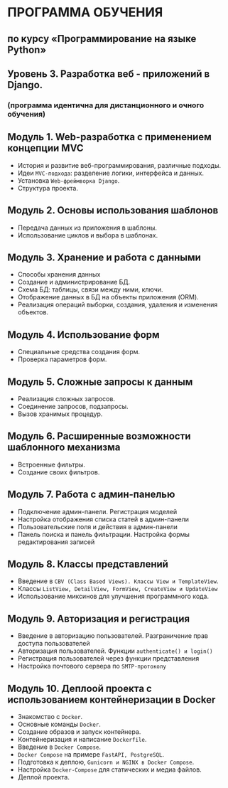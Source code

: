 # ПРОГРАММА ОБУЧЕНИЯ
## по курсу «Программирование на языке Python»
## Уровень 3. Разработка веб - приложений в Django.
### (программа идентична для дистанционного и очного обучения)


## Модуль 1. Web-разработка с применением концепции MVC  
* История и развитие веб-программирования, различные подходы.
* Идеи `MVC-подхода`: разделение логики, интерфейса и данных.
* Установка `Web-фреймворка Django`.
* Структура проекта.

## Модуль 2. Основы использования шаблонов  
* Передача данных из приложения в шаблоны.
* Использование циклов и выбора в шаблонах.

## Модуль 3. Хранение и работа с данными  
* Способы хранения данных
* Создание и администрирование БД.
* Схема БД: таблицы, связи между ними, ключи.
* Отображение данных в БД на объекты приложения (ORM).
* Реализация операций выборки, создания, удаления и изменения объектов.

## Модуль 4. Использование форм  
* Специальные средства создания форм.
* Проверка параметров форм.

## Модуль 5. Сложные запросы к данным  
* Реализация сложных запросов.
* Соединение запросов, подзапросы.
* Вызов хранимых процедур.

## Модуль 6. Расширенные возможности шаблонного механизма  
* Встроенные фильтры.
* Создание своих фильтров.

## Модуль 7. Работа с админ-панелью  
* Подключение админ-панели. Регистрация моделей
* Настройка отображения списка статей в админ-панели
* Пользовательские поля и действия в админ-панели
* Панель поиска и панель фильтрации. Настройка формы редактирования записей

## Модуль 8. Классы представлений  
* Введение в `CBV (Class Based Views). Классы View и TemplateView`.
* Классы `ListView, DetailView, FormView, CreateView и UpdateView`
* Использование миксинов для улучшения программного кода.

## Модуль 9. Авторизация и регистрация
* Введение в авторизацию пользователей. Разграничение прав доступа пользователей  
* Авторизация пользователей. Функции `authenticate() и login()`
* Регистрация пользователей через функции представления
* Настройка почтового сервера по `SMTP-протоколу`

## Модуль 10. Деплоой проекта с использованием контейнеризации в Docker

* Знакомство с `Docker`.
* Основные команды `Docker`.
* Создание образов и запуск контейнера.
* Контейнеризация и написание `Dockerfile`.
* Введение в `Docker Compose`.
* `Docker Compose` на примере `FastAPI, PostgreSQL`.
* Подготовка к деплою, `Gunicorn и NGINX в Docker Compose`.
* Настройка `Docker-Compose` для статических и медиа файлов.
* Деплой проекта.